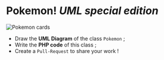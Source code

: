 # Pokemon! _UML special edition_

![Pokemon cards](http://www.insert-coin.fr/wp-content/uploads/2013/10/XY0_FR_3.jpg)

* Draw the **UML Diagram** of the class `Pokemon` ;
* Write the **PHP code** of this class ;
* Create a `Pull-Request` to share your work !
